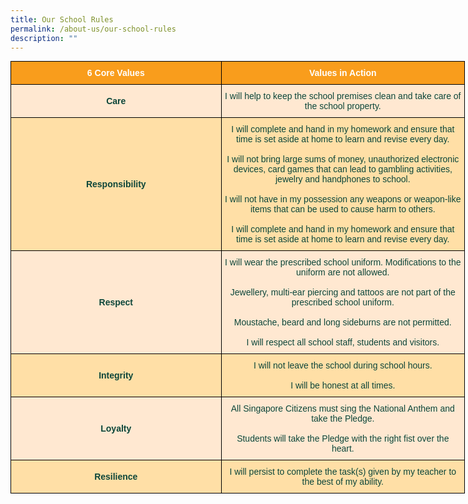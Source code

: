 ```yaml
---
title: Our School Rules
permalink: /about-us/our-school-rules
description: ""
---
```

<style type="text/css">
.tg  {border-collapse:collapse;border-spacing:0;margin:0px auto;}
.tg td{border-color:black;border-style:solid;border-width:1px;font-family:Arial, sans-serif;font-size:14px;
  overflow:hidden;padding:10px 5px;word-break:normal;}
.tg th{border-color:black;border-style:solid;border-width:1px;font-family:Arial, sans-serif;font-size:14px;
  font-weight:normal;overflow:hidden;padding:10px 5px;word-break:normal;}
.tg .tg-8jx4{background-color:#FFDFA6;color:#0C463A;text-align:center;vertical-align:middle}
.tg .tg-icg1{background-color:#FFE8D1;color:#0C463A;text-align:center;vertical-align:middle}
.tg .tg-xi4p{background-color:#FFDFA6;color:#0C463A;font-weight:bold;text-align:center;vertical-align:middle}
.tg .tg-k1f1{background-color:#F99D1C;color:#FFF;font-weight:bold;text-align:center;vertical-align:middle}
.tg .tg-wrbi{background-color:#FFE8D1;color:#0C463A;font-weight:bold;text-align:center;vertical-align:middle}
</style>
<table class="tg" style="undefined;table-layout: fixed; width: 727px">
<colgroup>
<col style="width: 337px">
<col style="width: 390px">
</colgroup>
<tbody>
  <tr>
    <td class="tg-k1f1"><span style="color:#FFF;background-color:#F99D1C">6 Core Values</span></td>
    <td class="tg-k1f1"><span style="color:#FFF;background-color:#F99D1C">Values in Action</span></td>
  </tr>
  <tr>
    <td class="tg-wrbi">Care</td>
    <td class="tg-icg1"><span style="background-color:initial">I will help to keep the school premises clean and take care of the school property.</span></td>
  </tr>
  <tr>
    <td class="tg-xi4p">Responsibility</td>
    <td class="tg-8jx4">I will complete and hand in my homework and ensure that time is set aside at home to learn and revise every day.<br><br>I will not bring large sums of money, unauthorized electronic devices, card games that can lead to gambling activities, jewelry and handphones to school.<br><br>I will not have in my possession any weapons or weapon-like items that can be used to cause harm to others.<br><br>I will complete and hand in my homework and ensure that time is set aside at home to learn and revise every day.<br></td>
  </tr>
  <tr>
    <td class="tg-wrbi">Respect</td>
    <td class="tg-icg1">I will wear the prescribed school uniform. Modifications to the uniform are not allowed.<br><br>Jewellery, multi-ear piercing and tattoos are not part of the prescribed school uniform.<br><br>Moustache, beard and long sideburns are not permitted.<br><br>I will respect all school staff, students and visitors.</td>
  </tr>
  <tr>
    <td class="tg-xi4p">Integrity</td>
    <td class="tg-8jx4">I will not leave the school during school hours.<br><br>I will be honest at all times.<br></td>
  </tr>
  <tr>
    <td class="tg-wrbi">Loyalty</td>
    <td class="tg-icg1">All Singapore Citizens must sing the National Anthem and take the Pledge.<br><br>Students will take the Pledge with the right fist over the heart.<br></td>
  </tr>
  <tr>
    <td class="tg-xi4p">Resilience</td>
    <td class="tg-8jx4">I will persist to complete the task(s) given by my teacher to the best of my ability.</td>
  </tr>
</tbody>
</table>